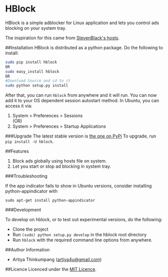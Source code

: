 HBlock
==========
HBlock is a simple adblocker for Linux application and lets you control ads blocking on your system tray.

The inspiration for this came from [StevenBlack's hosts](https://github.com/StevenBlack/hosts).

##Installation
HBlock is distributed as a python package. Do the following to install:

``` sh
sudo pip install hblock
OR
sudo easy_install hblock
OR
#Download Source and cd to it
sudo python setup.py install
```

After that, you can run `hblock` from anywhere and it will run. You can
now add it to your OS dependent session autostart method. In Ubuntu, you can
access it via: 

1. System > Preferences > Sessions  
(OR)
2. System > Preferences > Startup Applications 

###Upgrade
The latest stable version is [the one on PyPi](https://pypi.python.org/pypi/hblock/)
To upgrade, run `pip install -U hblock`.

##Features
1. Block ads globally using hosts file on system.
2. Let you start or stop ad blocking in system tray.

###Troubleshooting

If the app indicator fails to show in Ubuntu versions, consider installing 
python-appindicator with

`sudo apt-get install python-appindicator`

###Development

To develop on hblock, or to test out experimental versions, do the following:

- Clone the project
- Run `(sudo) python setup.py develop` in the hblock root directory
- Run `hblock` with the required command line options from anywhere.

##Author Information
- Artiya Thinkumpang (<artiya4u@gmail.com>)

##Licence
Licenced under the [MIT Licence](http://nemo.mit-license.org/).

